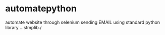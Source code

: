 # automatepython
automate website through selenium
sending EMAIL using standard python library ...stmplib./
